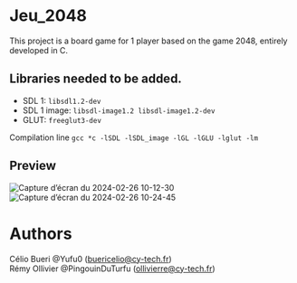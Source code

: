 # Jeu_2048

This project is a board game for 1 player based on the game 2048, entirely developed in C.

## Libraries needed to be added.

- SDL 1: `libsdl1.2-dev`
- SDL 1 image: `libsdl-image1.2 libsdl-image1.2-dev`
- GLUT: `freeglut3-dev`

Compilation line
`gcc *c -lSDL -lSDL_image -lGL -lGLU -lglut -lm`

## Preview

![Capture d’écran du 2024-02-26 10-12-30](https://github.com/PingouinDuTurfu/Jeu_2048/assets/91423302/ecd7092d-dfdd-4dcf-8984-e8c3a7a9e453)
![Capture d’écran du 2024-02-26 10-24-45](https://github.com/PingouinDuTurfu/Jeu_2048/assets/91423302/0e956a10-a90d-4c06-a7f1-884b4f1d7bac)

# Authors

Célio Bueri @Yufu0 (buericelio@cy-tech.fr) <br />
Rémy Ollivier @PingouinDuTurfu (ollivierre@cy-tech.fr)
